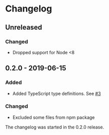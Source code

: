 # Changelog

## Unreleased
### Changed
- Dropped support for Node <8

## 0.2.0 - 2019-06-15
### Added
- Added TypeScript type definitions. See [#3](https://github.com/helmetjs/content-security-policy-parser/pull/3)

### Changed
- Excluded some files from npm package

The changelog was started in the 0.2.0 release.
